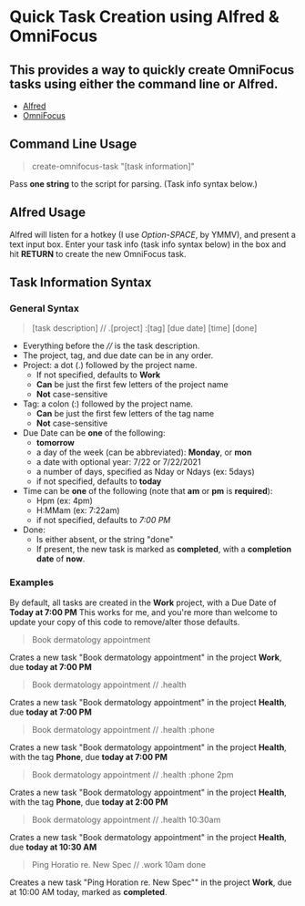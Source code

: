 # Quick Task Creation using Alfred & OmniFocus

## This provides a way to quickly create OmniFocus tasks using either the command line or Alfred.

* [Alfred](https://www.alfredapp.com/)
* [OmniFocus](https://www.omnigroup.com/omnifocus/)


## Command Line Usage

> create-omnifocus-task "[task information]"

Pass **one string** to the script for parsing. (Task info syntax below.)

## Alfred Usage

Alfred will listen for a hotkey (I use *Option-SPACE*, by YMMV), and present a text input box. Enter 
your task info (task info syntax below) in the box and hit **RETURN** to create the new OmniFocus task.

## Task Information Syntax

### General Syntax

> [task description] // .[project] :[tag] [due date] [time] [done]

* Everything before the *//* is the task description.
* The project, tag, and due date can be in any order.
* Project: a dot (.) followed by the project name.
  * If not specified, defaults to **Work**
  * **Can** be just the first few letters of the project name
  * **Not** case-sensitive
* Tag: a colon (:) followed by the project name.
  * **Can** be just the first few letters of the tag name
  * **Not** case-sensitive
* Due Date can be **one** of the following: 
  * **tomorrow**
  * a day of the week (can be abbreviated): **Monday**, or **mon**
  * a date with optional year: 7/22 or 7/22/2021
  * a number of days, specified as Nday or Ndays (ex: 5days)
  * if not specified, defaults to **today**
* Time can be **one** of the following (note that **am** or **pm** is **required**):
  * Hpm (ex: 4pm)
  * H:MMam (ex: 7:22am)
  * if not specified, defaults to *7:00 PM*
* Done:
  * Is either absent, or the string "done"
  * If present, the new task is marked as **completed**, with a **completion date** of **now**.
  
### Examples

By default, all tasks are created in the **Work** project, with a Due Date of **Today at 7:00 PM** This works for me, and 
you're more than welcome to update your copy of this code to remove/alter those defaults.

> Book dermatology appointment

Crates a new task "Book dermatology appointment" in the project **Work**, due **today at 7:00 PM**

> Book dermatology appointment // .health

Crates a new task "Book dermatology appointment" in the project **Health**, due **today at 7:00 PM**

> Book dermatology appointment // .health :phone

Crates a new task "Book dermatology appointment" in the project **Health**, with the tag **Phone**, due **today at 7:00 PM**

> Book dermatology appointment // .health :phone 2pm

Crates a new task "Book dermatology appointment" in the project **Health**, with the tag **Phone**, due **today at 2:00 PM**

> Book dermatology appointment // .health 10:30am

Crates a new task "Book dermatology appointment" in the project **Health**, due **today at 10:30 AM**

> Ping Horatio re. New Spec // .work 10am done

Creates a new task "Ping Horation re. New Spec"" in the project **Work**, due at 10:00 AM today, marked as **completed**.






